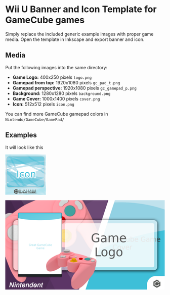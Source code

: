 # Wii U Banner and Icon Template for GameCube games

Simply replace the included generic example images with proper game media. Open the template in Inkscape and export banner and icon.

## Media

Put the following images into the same directory:

* **Game Logo:** 400x250 pixels `logo.png`
* **Gamepad from top:** 1920x1080 pixels `gc_pad_t.png`
* **Gamepad perspective:** 1920x1080 pixels `gc_gamepad_p.png`
* **Background:** 1280x1280 pixels `background.png`
* **Game Cover:** 1000x1400 pixels `cover.png`
* **Icon:** 512x512 pixels `icon.png`

You can find more GameCube gamepad colors in `Nintendo/GameCube/GamePad/`

## Examples

It will look like this

![](./iconTex.png)

![](./bootTvTex.png)


